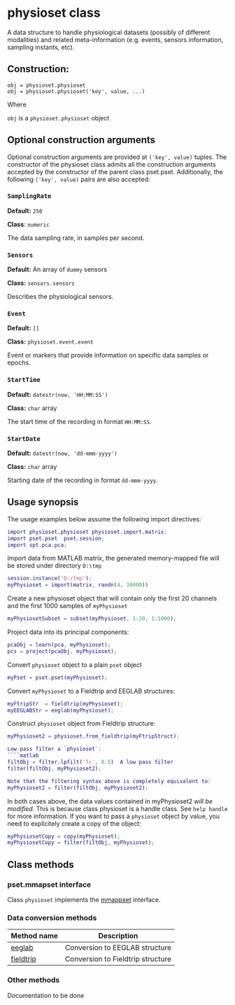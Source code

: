 physioset class
================

A data structure to handle physiological datasets (possibly of 
different modalities) and related meta-information (e.g. events,
sensors information, sampling instants, etc).


## Construction:

````
obj = physioset.physioset
obj = physioset.physioset('key', value, ...)
````

Where

`obj` is a `physioset.physioset` object


## Optional construction arguments

Optional construction arguments are provided at `('key', value)` 
tuples. The constructor of the physioset class admits all the 
construction arguments accepted by the constructor of the parent
class pset.pset. Additionally, the following `('key', value)` pairs
are also accepted:

### `SamplingRate`

__Default:__ `250`

__Class__: `numeric`

The data sampling rate, in samples per second.


### `Sensors`

__Default:__ An array of `dummy` sensors

__Class:__ `sensors.sensors`

Describes the physiological sensors. 


### `Event`

__Default:__ `[]`

__Class:__ `physioset.event.event`

Event or markers that provide information on specific data samples or
epochs.


### `StartTime`

__Default:__ `datestr(now, 'HH:MM:SS')`

__Class:__ `char` array

The start time of the recording in format `HH:MM:SS`.


### `StartDate`

__Default:__ `datestr(now, 'dd-mmm-yyyy')`

__Class:__ `char` array

Starting date of the recording in format `dd-mmm-yyyy`. 



## Usage synopsis

The usage examples below assume the following import directives:

````matlab
import physioset.physioset physioset.import.matrix;
import pset.pset  pset.session;
import spt.pca.pca;
````

Import data from MATLAB matrix, the generated memory-mapped file 
will be stored under directory `D:\tmp`

````matlab
session.instance('D:/tmp');
myPhysioset = import(matrix, randn(4, 10000))
````

Create a new physioset object that will contain only the first 20
channels and the first 1000 samples of `myPhysioset`

````matlab
myPhysiosetSubset = subset(myPhysioset, 1:20, 1:1000);
````

Project data into its principal components:

````matlab
pcaObj = learn(pca, myPhysioset);
pcs = project(pcaObj, myPhysioset);
````

Convert `physioset` object to a plain `pset` object
````matlab
myPset = pset.pset(myPhysioset);
````

Convert `myPhysioset` to a Fieldtrip and EEGLAB structures:

````matlab
myFtripStr  = fieldtrip(myPhysioset);
myEEGLABStr = eeglab(myPhysioset);
````

Construct `physioset` object from Fieldtrip structure:
````matlab
myPhysioset2 = physioset.from_fieldtrip(myFtripStruct);

Low-pass filter a `physioset`:
````matlab
filtObj = filter.lpfilt('fc', 0.5)  A low pass filter
filter(filtObj, myPhysioset2);

Note that the filtering syntax above is completely equivalent to:
myPhysioset2 = filter(filtObj, myPhysioset2);
````

In both cases above, the data values contained in myPhysioset2 
_will be modified_. This is because class physioset is a handle class. 
See `help handle` for more information. If you want to pass a
`physioset` object by value, you need to explicitely create a copy of
the object:
````matlab
myPhysiosetCopy = copy(myPhysioset);
myPhysiosetCopy = filter(filtObj, myPhysioset);
````

## Class methods

### pset.mmapset interface

Class `physioset` implements the [mmappset] interface.

[mmappset]: https://github.com/germangh/matlab_pset/blob/master/%2Bpset/mmappset.md


### Data conversion methods

Method name             | Description
---------------         | ------------
[eeglab][eeglab]        | Conversion to EEGLAB structure
[fieldtrip][fieldtrip]  | Conversion to Fieldtrip structure


[eeglab]: ./eeglab.md
[fieldtrip]: ./fieldtrip.md

### Other methods

Documentation to be done
